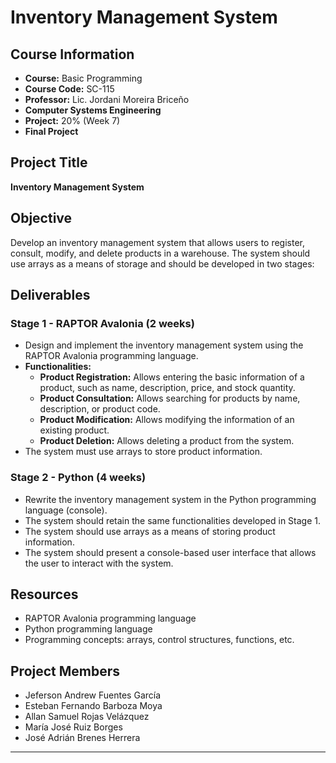 # Inventory Management System

## Course Information
- **Course:** Basic Programming
- **Course Code:** SC-115
- **Professor:** Lic. Jordani Moreira Briceño
- **Computer Systems Engineering**
- **Project:** 20% (Week 7)
- **Final Project**

## Project Title
**Inventory Management System**

## Objective
Develop an inventory management system that allows users to register, consult, modify, and delete products in a warehouse. The system should use arrays as a means of storage and should be developed in two stages:

## Deliverables

### Stage 1 - RAPTOR Avalonia (2 weeks)
- Design and implement the inventory management system using the RAPTOR Avalonia programming language.
- **Functionalities:**
  - **Product Registration:** Allows entering the basic information of a product, such as name, description, price, and stock quantity.
  - **Product Consultation:** Allows searching for products by name, description, or product code.
  - **Product Modification:** Allows modifying the information of an existing product.
  - **Product Deletion:** Allows deleting a product from the system.
- The system must use arrays to store product information.

### Stage 2 - Python (4 weeks)
- Rewrite the inventory management system in the Python programming language (console).
- The system should retain the same functionalities developed in Stage 1.
- The system should use arrays as a means of storing product information.
- The system should present a console-based user interface that allows the user to interact with the system.

## Resources
- RAPTOR Avalonia programming language
- Python programming language
- Programming concepts: arrays, control structures, functions, etc.

## Project Members
- Jeferson Andrew Fuentes García
- Esteban Fernando Barboza Moya
- Allan Samuel Rojas Velázquez
- María José Ruiz Borges
- José Adrián Brenes Herrera

---
